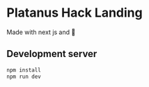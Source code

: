 # Platanus Hack Landing
 
Made with next js and 💛

## Development server

```bash
npm install
npm run dev
```